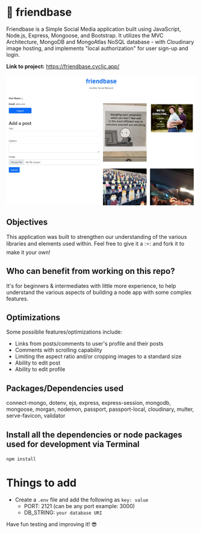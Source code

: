 # 👥 friendbase
Friendbase is a Simple Social Media application built using JavaScript, Node.js, Express, Mongoose, and Bootstrap. It utilizes the MVC Architecture, MongoDB and MongoAtlas NoSQL database - with Cloudinary image hosting, and implements "local authorization" for user sign-up and login.

**Link to project:** https://friendbase.cyclic.app/

![homepage](https://raw.githubusercontent.com/andrewquach-dev/friendbase/main/assets/homepage-screenshot.png.jpg)



## Objectives

This application was built to strengthen our understanding of the various libraries and elements used within. Feel free to give it a ::star:: and fork it to make it your own!



## Who can benefit from working on this repo?

It's for beginners & intermediates with little more experience, to help understand the various aspects of building a node app with some complex features. 



## Optimizations

Some possiblie features/optimizations include: 
- Links from posts/comments to user's profile and their posts
- Comments with scrolling capability
- Limiting the aspect ratio and/or cropping images to a standard size
- Ability to edit post
- Ability to edit profile


## Packages/Dependencies used 

connect-mongo, dotenv, ejs, express, express-session, mongodb, mongoose, morgan, nodemon, passport, passport-local, cloudinary, multer, serve-favicon, validator



## Install all the dependencies or node packages used for development via Terminal

`npm install` 



# Things to add

- Create a `.env` file and add the following as `key: value` 
  - PORT: 2121 (can be any port example: 3000) 
  - DB_STRING: `your database URI` 

 
 Have fun testing and improving it! 😎
